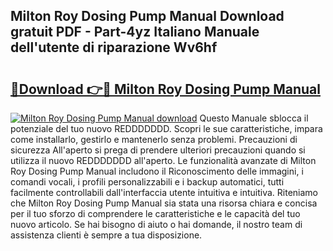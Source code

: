 ## Milton Roy Dosing Pump Manual Download gratuit PDF - Part-4yz Italiano Manuale dell'utente di riparazione Wv6hf

# <h2><a href="http://dfebtrf.blite.top/?on=Milton+Roy+Dosing+Pump+Manual">🔗Download 👉🔴 Milton Roy Dosing Pump Manual</a></h2>

[![Milton Roy Dosing Pump Manual download](https://i.imgur.com/lujVjoI.png)](http://dfebtrf.blite.top/?on=Milton+Roy+Dosing+Pump+Manual)
Questo Manuale sblocca il potenziale del tuo nuovo REDDDDDDD. Scopri le sue caratteristiche, impara come installarlo, gestirlo e mantenerlo senza problemi. Precauzioni di sicurezza All'aperto si prega di prendere ulteriori precauzioni quando si utilizza il nuovo REDDDDDDD all'aperto. Le funzionalità avanzate di Milton Roy Dosing Pump Manual includono il Riconoscimento delle immagini, i comandi vocali, i profili personalizzabili e i backup automatici, tutti facilmente controllabili dall'interfaccia utente intuitiva e intuitiva. Riteniamo che Milton Roy Dosing Pump Manual sia stata una risorsa chiara e concisa per il tuo sforzo di comprendere le caratteristiche e le capacità del tuo nuovo articolo. Se hai bisogno di aiuto o hai domande, il nostro team di assistenza clienti è sempre a tua disposizione.
